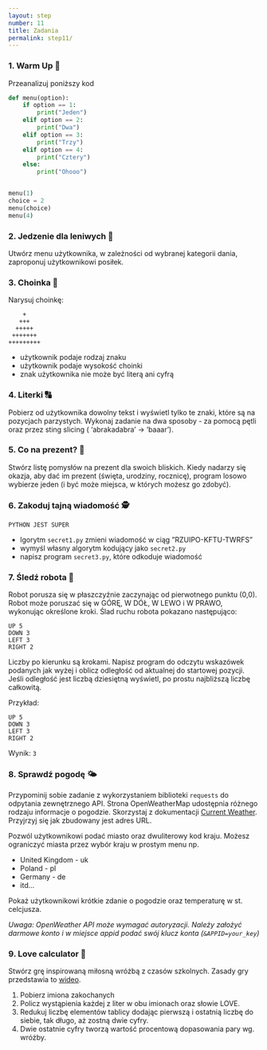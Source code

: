 ```yaml
---
layout: step
number: 11
title: Zadania
permalink: step11/
---
```


### 1. Warm Up 🧠

Przeanalizuj poniższy kod

```python
def menu(option):
    if option == 1:
        print("Jeden")
    elif option == 2:
        print("Dwa")
    elif option == 3:
        print("Trzy")
    elif option == 4:
        print("Cztery")
    else:
        print("Ohooo")


menu(1)
choice = 2
menu(choice)
menu(4)
```


### 2. Jedzenie dla leniwych 🍔

Utwórz menu użytkownika, w zależności od wybranej kategorii dania, zaproponuj użytkownikowi posiłek.

### 3. Choinka 🎄

Narysuj choinkę:
```
    +
   +++
  +++++
 +++++++
+++++++++
```

- użytkownik podaje rodzaj znaku
- użytkownik podaje wysokość choinki
- znak użytkownika nie może być literą ani cyfrą

### 4. Literki 🔠

Pobierz od użytkownika dowolny tekst i wyświetl tylko te znaki, które są na pozycjach parzystych. Wykonaj zadanie na dwa sposoby - za pomocą pętli oraz przez sting slicing ( ‘abrakadabra’ -> ‘baaar’).

### 5. Co na prezent? 🎁
Stwórz listę pomysłów na prezent dla swoich bliskich. Kiedy nadarzy się okazja, aby dać im prezent (święta, urodziny, rocznicę), program losowo wybierze jeden (i być może miejsca, w których możesz go zdobyć).

### 6. Zakoduj tajną wiadomość 🕵️
```
PYTHON JEST SUPER
```

- lgorytm `secret1.py` zmieni wiadomość w ciąg ”RZUIPO-KFTU-TWRFS”
- wymyśl własny algorytm kodujący jako `secret2.py`
- napisz program `secret3.py`, które odkoduje wiadomość

### 7. Śledź robota 🤖
Robot porusza się w płaszczyźnie zaczynając od pierwotnego punktu (0,0). Robot może poruszać się w GÓRĘ, W DÓŁ, ​​W LEWO i W PRAWO, wykonując określone kroki. Ślad ruchu robota pokazano następująco:
```
UP 5
DOWN 3
LEFT 3
RIGHT 2
```
Liczby po kierunku są krokami. Napisz program do odczytu wskazówek podanych jak wyżej i oblicz odległość od aktualnej do startowej pozycji. Jeśli odległość jest liczbą dziesiętną wyświetl, po prostu najbliższą liczbę całkowitą.

Przykład:
```
UP 5
DOWN 3
LEFT 3
RIGHT 2
```

Wynik: `3`

### 8. Sprawdź pogodę 🌤

Przypominij sobie zadanie z wykorzystaniem biblioteki `requests` do odpytania zewnętrznego API.
Strona OpenWeatherMap udostępnia różnego rodzaju informacje o pogodzie. Skorzystaj z dokumentacji [Current Weather](https://openweathermap.org/current). Przyjrzyj się jak zbudowany jest adres URL. 

Pozwól użytkownikowi podać miasto oraz dwuliterowy kod kraju. Możesz ograniczyć miasta przez wybór kraju w prostym menu np.

- United Kingdom - uk
- Poland - pl
- Germany - de
- itd...

Pokaż użytkownikowi krótkie zdanie o pogodzie oraz temperaturę w st. celcjusza.

*Uwaga: OpenWeather API może wymagać autoryzacji. Należy założyć darmowe konto i w miejsce appid podać swój klucz konta (`&APPID=your_key`)*

### 9. Love calculator 💖

Stwórz grę inspirowaną miłosną wróżbą z czasów szkolnych. Zasady gry przedstawia to [wideo](https://www.youtube.com/watch?v=oFsLVG7EAZ4).
1. Pobierz imiona zakochanych
2. Policz wystąpienia każdej z liter w obu imionach oraz słowie LOVE.
3. Redukuj liczbę elementów tablicy dodając pierwszą i ostatnią liczbę do siebie, tak długo, aż zostną dwie cyfry.
4. Dwie ostatnie cyfry tworzą wartość procentową dopasowania pary wg. wróżby.
